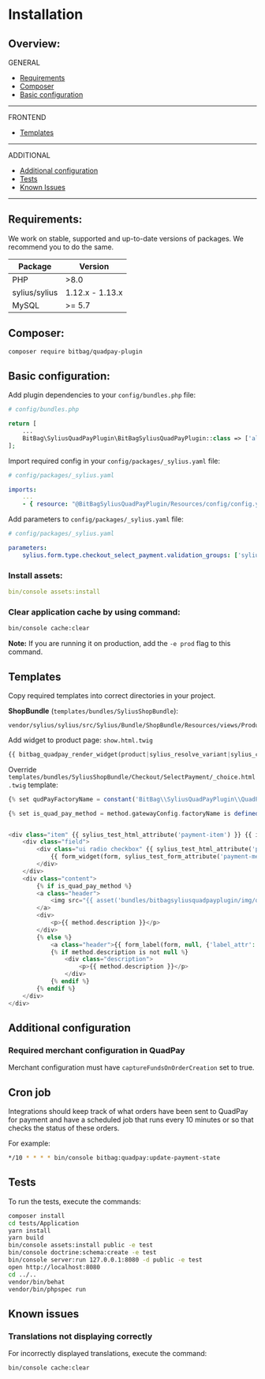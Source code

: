 # Installation

## Overview:
GENERAL
- [Requirements](#requirements)
- [Composer](#composer)
- [Basic configuration](#basic-configuration)
---
FRONTEND
- [Templates](#templates)
---
ADDITIONAL
- [Additional configuration](#additional-configuration)
- [Tests](#tests)
- [Known Issues](#known-issues)
---

## Requirements:
We work on stable, supported and up-to-date versions of packages. We recommend you to do the same.

| Package       | Version         |
|---------------|-----------------|
| PHP           | \>8.0           |
| sylius/sylius | 1.12.x - 1.13.x |
| MySQL         | \>= 5.7         |

## Composer:
```bash
composer require bitbag/quadpay-plugin
```

## Basic configuration:
Add plugin dependencies to your `config/bundles.php` file:

```php
# config/bundles.php

return [
    ...
    BitBag\SyliusQuadPayPlugin\BitBagSyliusQuadPayPlugin::class => ['all' => true],
];
```

Import required config in your `config/packages/_sylius.yaml` file:

```yaml
# config/packages/_sylius.yaml

imports:
    ...
    - { resource: "@BitBagSyliusQuadPayPlugin/Resources/config/config.yml" }
```

Add parameters to `config/packages/_sylius.yaml` file:

```yaml
# config/packages/_sylius.yaml

parameters:
    sylius.form.type.checkout_select_payment.validation_groups: ['sylius', 'checkout_select_payment']
```

### Install assets:

```yaml
bin/console assets:install
```

### Clear application cache by using command:
```bash
bin/console cache:clear
```
**Note:** If you are running it on production, add the `-e prod` flag to this command.

## Templates
Copy required templates into correct directories in your project.

**ShopBundle** (`templates/bundles/SyliusShopBundle`):
```
vendor/sylius/sylius/src/Sylius/Bundle/ShopBundle/Resources/views/Product/show.html.twig
```

Add widget to product page: `show.html.twig`
```php
{{ bitbag_quadpay_render_widget(product|sylius_resolve_variant|sylius_calculate_price({'channel': sylius.channel}), sylius.channel) }}
```

Override `templates/bundles/SyliusShopBundle/Checkout/SelectPayment/_choice.html.twig` template:
```php
{% set qudPayFactoryName = constant('BitBag\\SyliusQuadPayPlugin\\QuadPayGatewayFactory::FACTORY_NAME') %}

{% set is_quad_pay_method = method.gatewayConfig.factoryName is defined and qudPayFactoryName == method.gatewayConfig.factoryName %}


<div class="item" {{ sylius_test_html_attribute('payment-item') }} {{ is_quad_pay_method ? 'quadpay-method' : '' }}>
    <div class="field">
        <div class="ui radio checkbox" {{ sylius_test_html_attribute('payment-method-checkbox') }}>
            {{ form_widget(form, sylius_test_form_attribute('payment-method-select')) }}
        </div>
    </div>
    <div class="content">
        {% if is_quad_pay_method %}
        <a class="header">
            <img src="{{ asset('bundles/bitbagsyliusquadpayplugin/img/quadpay_4interestfree_lc@2x.png') }}">
        </a>
        <div>
            <p>{{ method.description }}</p>
        </div>
        {% else %}
            <a class="header">{{ form_label(form, null, {'label_attr': {'data-test-payment-method-label': ''}}) }}</a>
            {% if method.description is not null %}
                <div class="description">
                    <p>{{ method.description }}</p>
                </div>
            {% endif %}
        {% endif %}
    </div>
</div>
```

## Additional configuration
### Required merchant configuration in QuadPay

Merchant configuration must have `captureFundsOnOrderCreation` set to true.

## Cron job

Integrations should keep track of what orders have been sent to QuadPay for payment and have a scheduled job that runs every 10 minutes or so that checks the status of these orders.

For example:

```bash
*/10 * * * * bin/console bitbag:quadpay:update-payment-state
```

## Tests
To run the tests, execute the commands:
```bash
composer install
cd tests/Application
yarn install
yarn build
bin/console assets:install public -e test
bin/console doctrine:schema:create -e test
bin/console server:run 127.0.0.1:8080 -d public -e test
open http://localhost:8080
cd ../..
vendor/bin/behat
vendor/bin/phpspec run
```

## Known issues
### Translations not displaying correctly
For incorrectly displayed translations, execute the command:
```bash
bin/console cache:clear
```
